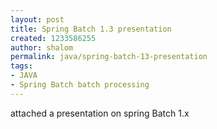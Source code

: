 ```yaml
---
layout: post
title: Spring Batch 1.3 presentation
created: 1233586255
author: shalom
permalink: java/spring-batch-13-presentation
tags:
- JAVA
- Spring Batch batch processing
---
```

<p>attached a presentation on spring Batch 1.x</p>
